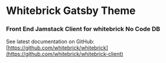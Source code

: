 # Whitebrick Gatsby Theme

### Front End Jamstack Client for whitebrick No Code DB

See latest documentation on GitHub: [https://github.com/whitebrick/whitebrick](https://github.com/whitebrick/whitebrick-client)
